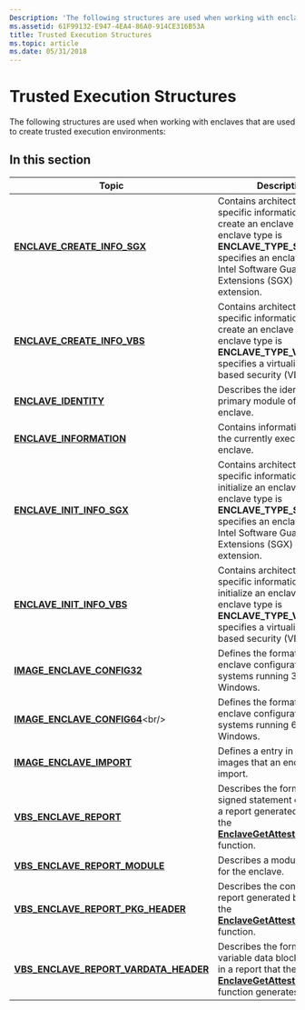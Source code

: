 ```yaml
---
Description: 'The following structures are used when working with enclaves that are used to create trusted execution environments:'
ms.assetid: 61F99132-E947-4EA4-86A0-914CE316B53A
title: Trusted Execution Structures
ms.topic: article
ms.date: 05/31/2018
---
```


# Trusted Execution Structures

The following structures are used when working with enclaves that are used to create trusted execution environments:

## In this section



| Topic                                                                                         | Description                                                                                                                                                                                                                             |
|-----------------------------------------------------------------------------------------------|-----------------------------------------------------------------------------------------------------------------------------------------------------------------------------------------------------------------------------------------|
| [**ENCLAVE\_CREATE\_INFO\_SGX**](/windows/desktop/api/winnt/ns-winnt-enclave_create_info_sgx)<br/>                      | Contains architecture-specific information to use to create an enclave when the enclave type is **ENCLAVE\_TYPE\_SGX**, which specifies an enclave for the Intel Software Guard Extensions (SGX) architecture extension.<br/>     |
| [**ENCLAVE\_CREATE\_INFO\_VBS**](/windows/desktop/api/winnt/ns-winnt-enclave_create_info_vbs)<br/>                      | Contains architecture-specific information to use to create an enclave when the enclave type is **ENCLAVE\_TYPE\_VBS**, which specifies a virtualization-based security (VBS) enclave.<br/>                                       |
| [**ENCLAVE\_IDENTITY**](/windows/desktop/api/ntenclv/ns-ntenclv-enclave_identity)<br/>                                      | Describes the identity of the primary module of an enclave. <br/>                                                                                                                                                                 |
| [**ENCLAVE\_INFORMATION**](/windows/desktop/api/ntenclv/ns-ntenclv-enclave_information)<br/>                                | Contains information about the currently executing enclave.<br/>                                                                                                                                                                  |
| [**ENCLAVE\_INIT\_INFO\_SGX**](/windows/desktop/api/winnt/ns-winnt-enclave_init_info_sgx)<br/>                          | Contains architecture-specific information to use to initialize an enclave when the enclave type is **ENCLAVE\_TYPE\_SGX**, which specifies an enclave for the Intel Software Guard Extensions (SGX) architecture extension.<br/> |
| [**ENCLAVE\_INIT\_INFO\_VBS**](/windows/desktop/api/winnt/ns-winnt-enclave_init_info_vbs)<br/>                          | Contains architecture-specific information to use to initialize an enclave when the enclave type is **ENCLAVE\_TYPE\_VBS**, which specifies a virtualization-based security (VBS) enclave.<br/>                                   |
| [**IMAGE\_ENCLAVE\_CONFIG32**](/windows/desktop/api/winnt/ns-winnt-image_enclave_config32)<br/>                         | Defines the format of the enclave configuration for systems running 32-bit Windows.<br/>                                                                                                                                          |
| [**IMAGE\_ENCLAVE\_CONFIG64**](https://msdn.microsoft.com/library/Mt844244(v=VS.85).aspx)<br/>                         | Defines the format of the enclave configuration for systems running 64-bit Windows.<br/>                                                                                                                                          |
| [**IMAGE\_ENCLAVE\_IMPORT**](/windows/desktop/api/winnt/ns-winnt-image_enclave_import)<br/>                             | Defines a entry in the array of images that an enclave can import.<br/>                                                                                                                                                           |
| [**VBS\_ENCLAVE\_REPORT**](/windows/desktop/api/ntenclv/ns-ntenclv-vbs_enclave_report)<br/>                                 | Describes the format of the signed statement contained in a report generated by calling the [**EnclaveGetAttestationReport**](/windows/desktop/api/winenclaveapi/nf-winenclaveapi-enclavegetattestationreport) function.<br/>                                                     |
| [**VBS\_ENCLAVE\_REPORT\_MODULE**](/windows/desktop/api/ntenclv/ns-ntenclv-vbs_enclave_report_module)<br/>                  | Describes a module loaded for the enclave.<br/>                                                                                                                                                                                   |
| [**VBS\_ENCLAVE\_REPORT\_PKG\_HEADER**](/windows/desktop/api/ntenclv/ns-ntenclv-vbs_enclave_report_pkg_header)<br/>         | Describes the contents of a report generated by calling the [**EnclaveGetAttestationReport**](/windows/desktop/api/winenclaveapi/nf-winenclaveapi-enclavegetattestationreport) function.<br/>                                                                                     |
| [**VBS\_ENCLAVE\_REPORT\_VARDATA\_HEADER**](/windows/desktop/api/ntenclv/ns-ntenclv-vbs_enclave_report_vardata_header)<br/> | Describes the format of a variable data block contained in a report that the [**EnclaveGetAttestationReport**](/windows/desktop/api/winenclaveapi/nf-winenclaveapi-enclavegetattestationreport) function generates.<br/>                                                          |



 

 

 




